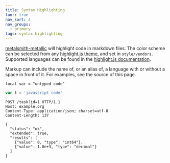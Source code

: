 ```yaml
---
title: Syntax Highlighting
lunr: true
nav_sort: 4
nav_groups:
  - primary
tags: syntax highlighting
---
```

[metalsmith-metallic](https://github.com/weswigham/metalsmith-metallic) will highlight code in markdown files. The color scheme can be selected from any [highlight.js theme](https://github.com/isagalaev/highlight.js/tree/master/src/styles), and set in `style/vendors`. Supported languages can be found in the [highlight.js documentation](http://highlightjs.readthedocs.io/en/latest/css-classes-reference.html#language-names-and-aliases).

Markup can include the name of, or an alias of, a language with or without a space in front of it. For examples, see the source of this page.

```
local var = "untyped code"
```

```js
var t = 'javascript code'
```

``` http
POST /task?id=1 HTTP/1.1
Host: example.org
Content-Type: application/json; charset=utf-8
Content-Length: 137

{
  "status": "ok",
  "extended": true,
  "results": [
    {"value": 0, "type": "int64"},
    {"value": 1.0e+3, "type": "decimal"}
  ]
}
```
